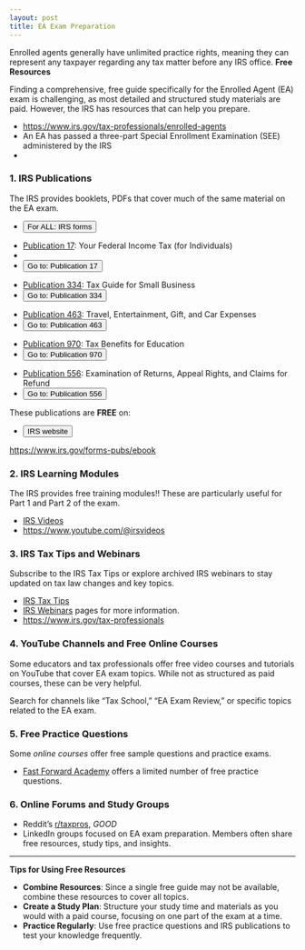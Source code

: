 ```yaml
---
layout: post
title: EA Exam Preparation
--- 
```


Enrolled
agents generally have unlimited practice rights,
meaning they can represent any taxpayer
regarding any tax matter before any IRS office.
**Free Resources**

Finding a comprehensive, free guide specifically for the Enrolled Agent (EA) exam is challenging, as most detailed and structured study materials are paid. However, the IRS has resources that can help you prepare.
- https://www.irs.gov/tax-professionals/enrolled-agents
- An EA has passed a three-part Special Enrollment Examination (SEE) administered by the IRS
- 

### 1. IRS Publications

The IRS provides booklets, PDFs that cover much of the same material on the EA exam.

- <button onclick="buttonFunc()">For ALL: IRS forms</button>
<script>
function buttonFunc() { window.open("https://www.irs.gov/forms-pubs"); }
</script>
- [Publication 17](https://www.irs.gov/pub/irs-pdf/p17.pdf): Your Federal Income Tax (for Individuals)
- 
- <button onclick="buttonFunc()">Go to: Publication 17</button>
<script>
function buttonFunc() { window.open("https://www.irs.gov/pub/irs-pdf/p17.pdf"); }
</script>

- [Publication 334](https://www.irs.gov/pub/irs-pdf/p334.pdf): Tax Guide for Small Business
- <button onclick="buttonFunc()">Go to: Publication 334</button>
<script>
function buttonFunc() { window.open("https://www.irs.gov/pub/irs-pdf/p334.pdf"); }
</script>

- [Publication 463](https://www.irs.gov/pub/irs-pdf/p463.pdf): Travel, Entertainment, Gift, and Car Expenses
- <button onclick="buttonFunc()">Go to: Publication 463</button>
<script>
function buttonFunc() { window.open("https://www.irs.gov/pub/irs-pdf/p463.pdf"); }
</script>

- [Publication 970](https://www.irs.gov/pub/irs-pdf/p970.pdf): Tax Benefits for Education
- <button onclick="buttonFunc()">Go to: Publication 970</button>
<script>
function buttonFunc() { window.open("https://www.irs.gov/pub/irs-pdf/p970.pdf"); }
</script>

- [Publication 556](https://www.irs.gov/pub/irs-pdf/p556.pdf): Examination of Returns, Appeal Rights, and Claims for Refund
- <button onclick="buttonFunc()">Go to: Publication 556</button>
<script>
function buttonFunc() { window.open("https://www.irs.gov/pub/irs-pdf/p556.pdf"); }
</script>


These publications are **FREE** on:

- <button onclick="buttonFunc()">IRS website</button>
<script>
function buttonFunc() {
  window.open("https://www.irs.gov/forms-pubs");
}
</script>

https://www.irs.gov/forms-pubs/ebook


### 2. IRS Learning Modules

The IRS provides free training modules!! These are particularly useful for Part 1 and Part 2 of the exam.

- [IRS Videos](https://www.irs.gov/newsroom/videos)
- https://www.youtube.com/@irsvideos

### 3. IRS Tax Tips and Webinars

Subscribe to the IRS Tax Tips or explore archived IRS webinars to stay updated on tax law changes and key topics.

- [IRS Tax Tips](https://www.irs.gov/newsroom/irs-tax-tips)
- [IRS Webinars]([fix](https://www.irs.gov/newsroom/videos)) pages for more information.
- https://www.irs.gov/tax-professionals

### 4. YouTube Channels and Free Online Courses

Some educators and tax professionals offer free video courses and tutorials on YouTube that cover EA exam topics. While not as structured as paid courses, these can be very helpful.

Search for channels like “Tax School,” “EA Exam Review,” or specific topics related to the EA exam.

### 5. Free Practice Questions

Some *online courses* offer free sample questions and practice exams.
- [Fast Forward Academy](https://fastforwardacademy.com) offers a limited number of free practice questions.

### 6. Online Forums and Study Groups

- Reddit’s [r/taxpros](https://www.reddit.com/r/taxpros/), *GOOD*
- LinkedIn groups focused on EA exam preparation. Members often share free resources, study tips, and insights.

---

**Tips for Using Free Resources**

- **Combine Resources**: Since a single free guide may not be available, combine these resources to cover all topics.
- **Create a Study Plan**: Structure your study time and materials as you would with a paid course, focusing on one part of the exam at a time.
- **Practice Regularly**: Use free practice questions and IRS publications to test your knowledge frequently.
